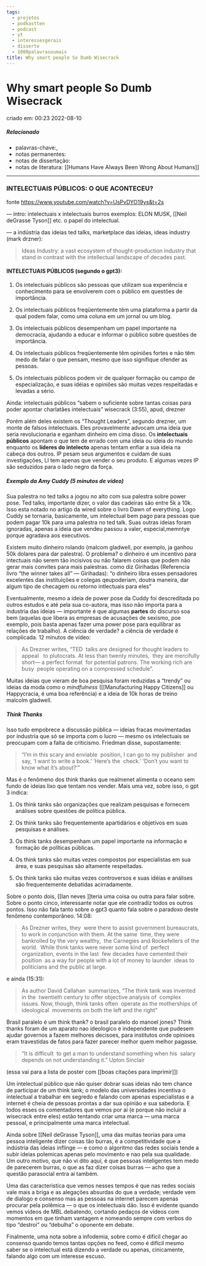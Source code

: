 ```yaml
---
tags:
  - projetos
  - podkastten
  - podcast
  - yt
  - interessesgerais
  - disserte
  - 1000palavrasoumais
title: Why smart people So Dumb Wisecrack
---
```

# Why smart people So Dumb Wisecrack
criado em: 00:23 2022-08-10

##### Relacionado
- palavras-chave:, 
- notas permanentes: 
- notas de dissertação:
- notas de literatura: [[Humans Have Always Been Wrong About Humans]]

---
### INTELECTUAIS PÚBLICOS: O QUE  ACONTECEU?
fonte https://www.youtube.com/watch?v=UsPvDYO19ys&t=2s

— intro:
intelectuais x intelectuais burros
exemplos: ELON MUSK, [[Neil deGrasse Tyson]] etc.
o papel do intelectual.

— a indústria das ideias
ted talks, marketplace das ideias, ideas industry (mark drzner):
> Ideas Industry: a vast ecosystem of thought-production industry that stand in contrast with the intellectual landscape of decades past.

#### INTELECTUAIS PÚBLICOS (segundo o gpt3):

1. Os intelectuais públicos são pessoas que utilizam sua experiência e conhecimento para se envolverem com o público em questões de importância.

2. Os intelectuais públicos freqüentemente têm uma plataforma a partir da qual podem falar, como uma coluna em um jornal ou um blog.

3. Os intelectuais públicos desempenham um papel importante na democracia, ajudando a educar e informar o público sobre questões de importância.

4. Os intelectuais públicos freqüentemente têm opiniões fortes e não têm medo de falar o que pensam, mesmo que isso signifique ofender as pessoas.

5. Os intelectuais públicos podem vir de qualquer formação ou campo de especialização, e suas idéias e opiniões são muitas vezes respeitadas e levadas a sério.

Ainda: intelectuais públicos “sabem o suficiente sobre tantas coisas para poder apontar charlatães intelectuais” wisecrack (3:55), apud, drezner

Porém além deles existem os “Thought Leaders”, segundo drezner, um monte de falsos intelectuais. Eles provavelmente advocam uma ideia que seria revolucionaria e eganham dinheiro em cima disso. 
Os **intelectuais públicos** apontam o que tem de errado com uma ideia ou ideia do mundo enquanto os **líderes do intelecto** apenas tentam enfiar a sua ideia na cabeça dos outros. IP pesam seus argumentos e cuidam de suas investigações, LI tem apenas que vender o seu produto. E algumas vezes IP são seduzidos para o lado negro da força. 

##### Exemplo da Amy Cuddy (5 minutos de vídeo)
Sua palestra no ted talks a jogou no alto com sua palestra sobre power pose. Ted talks, importante dizer, o valor das cadeiras são entre 5k a 10k. Isso esta notado no artigo da wired sobre o livro Dawn of everything. Logo Cuddy se tornaria, basicamente, um intelectual bem pago para pessoas que podem pagar 10k para uma palestra no ted talk. Suas outras ideias foram ignoradas, apenas a ideia que vendeu passou a valer, especial,memntye porque agradava aos executivos. 

Existem muito dinheiro rolando (malcom gladwell, por exemplo, ja ganhou 50k dolares para dar palestra). O problema? o dinheiro é um incentivo para intectuais não serem tão incisivos ou não falarem coisas que podem não gerar mais convites para mais palestras. como diz Girihadas (Referencia livro “the winner takes all” — Girihadas): “o dinheiro libra esses pensadores excelentes das instituições e colegas qeupoderiam, doutra maneira, dar algum tipo de checagem ou retorno intlectuais para eles”

Eventualmente, mesmo a ideia de power pose da Cuddy foi descreditada po outros estudos e até pela sua co-autora, mas isso não importa para a industria das ideias — importante é que algumas **partes** do discurso soa bem (aquelas que libera as empresas de acusações de sexismo, poe exemplo, pois basta apenas fazer uma power pose para equilibrar as relações 
de trabalho).  A ciência de verdade? a ciência de verdade é complicada.
12 minutos de vídeo:

>  As Drezner writes, “TED  talks are designed for thought leaders to appeal   to plutocrats. At less than twenty minutes,  they are mercifully short— a perfect format  for potential patrons. The working rich are busy  people operating on a compressed schedule”.

Muitas ideias que vieram de boa pesquisa foram reduzidas a “trendy” ou ideias da moda como o *mindfulness* ([[Manufacturing Happy Citizens]] ou Happycracia, é uma boa referência) e a ideia de 10k horas de treino malcolm gladwell. 
##### Think Thanks

Isso tudo empobrece a discussão pública — ideias fracas movimentadas por industria que só se importa com o lucro — mesmo os intelectuais se preocupam com a falta de criticismo. Friedman disse, supostamente:

>“I’m in this scary and enviable  position,  I can go to my publisher  and say, ‘I want to write a book.’ ‘Here’s the  check.’ ‘Don’t you want to know what it’s about?’”

Mas é o fenômeno dos think thanks que realmenet alimenta o oceano sem fundo de ideias lixo que tentam nos vender.
Mais uma vez, sobre isso, o gpt 3 indica:

1. Os think tanks são organizações que realizam pesquisas e fornecem análises sobre questões de política pública.

2. Os think tanks são frequentemente apartidários e objetivos em suas pesquisas e análises.

3. Os think tanks desempenham um papel importante na informação e formação de políticas públicas.

4. Os think tanks são muitas vezes compostos por especialistas em sua área, e suas pesquisas são altamente respeitadas.

5. Os think tanks são muitas vezes controversos e suas idéias e análises são frequentemente debatidas acirradamente.

Sobre o ponto dois, [[Ian neves ]]teria uma coisa ou outra para falar sobre.  Sobre o ponto cinco, interessante notar que ele contradiz todos os outros pontos. Isso não fala tanto sobre o gpt3 quanto fala sobre o paradoxo deste fenômeno contemporâneo. 
14:08:
>As Drezner writes, they  were there to assist government bureaucrats, to work in conjunction with them. At the same  time, they were bankrolled by the very wealthy,  the Carnegies and Rockefellers of the world.  While think tanks were never some kind of  perfect organization, events in the last  few decades have cemented their position  as a way for people with a lot of money to launder  ideas to politicians and the public at large.

e ainda (15:31):
> As author David Callahan  summarizes, “The think tank was invented in the  twentieth century to offer objective analysis of  complex issues. Now, though, think tanks often  operate as the motherships of ideological  movements on both the left and the right”

Brasil paralelo é um think thank? o brasil paralelo do manoel jones? Think thanks foram de um aparato nao ideologico e independente que pudesem ajudar governos a fazem melhores decisoes, para institutos onde opinioes eram travestidas de fatos para fazer parecer melhor quem melhor pagasse. 

>“It is difficult  to get a man to understand something when his  salary depends on not understanding it.” Upton Sinclair 

(essa vai para a lista de poster com [[boas citações para imprimir]])

Um intelectual público que não quiser dobrar suas ideias não tem chance de participar de um think tank; o modelo das universidades incentiva o intelectual a trabalhar em segredo e falando com apenas especialistas e a internet é cheia de pessoas prontas a dar sua opinião e sua sabedoria. E todos esses os comentadores que vemos por aí (e porque não incluir a wisecrack entre eles) estão tentando criar uma marca — uma marca pessoal, e principalmente uma marca intelectual. 

Ainda sobre [[Neil deGrasse Tyson]], uma das muitas teorias para uma pessoa inteligente dizer coisas tão burras, é a competitividade que a indústria das ideias inflinge — e como o algoritmo das redes sociais tende a subir ideias polemicas apenas pelo movimento e nao pela sua qualidade. 
Um outro motivo, que não vi dito aqui, é que pessoas inteligentes tem medo de parecerem burras, o que as faz dizer coisas burras — acho que a questão parasocial entra aí também. 

Uma das caracteristica que vemos nesses tempos é que nas redes sociais vale mais a briga e as alegações absurdas do que a verdade; verdade vem de dialogo e consenso mas as pessoas na internet parecem apenas procurar pela polêmica — o que os intelectuais dão. Isso é evidente quando vemos vídeos de MBL debatendo, cortando pedaços de vídeos com momentos em que tinham vantagem e nomeando sempre com verbos do tipo “destroi” ou “debulha” o oponente em debate.

Finalmente, uma nota sobre a infodemia, sobre como é difícil chegar ao consenso quando temos tantas opções no feed, como é difícil mesmo saber se o intelectual está dizendo a verdade ou apenas, cinicamente, falando algo com um interesse escuso.